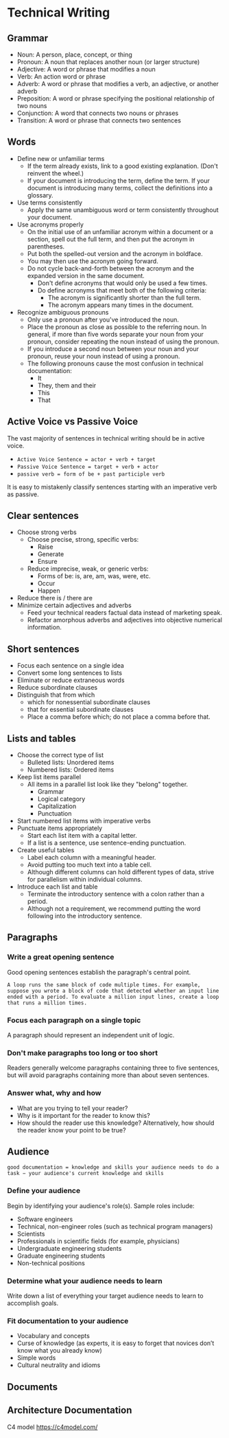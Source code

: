 # Technical Writing

## Grammar

- Noun: A person, place, concept, or thing
- Pronoun: A noun that replaces another noun (or larger structure)
- Adjective: A word or phrase that modifies a noun
- Verb: An action word or phrase
- Adverb: A word or phrase that modifies a verb, an adjective, or another adverb
- Preposition: A word or phrase specifying the positional relationship of two nouns
- Conjunction: A word that connects two nouns or phrases
- Transition: A word or phrase that connects two sentences

## Words

- Define new or unfamiliar terms
  - If the term already exists, link to a good existing explanation. (Don't reinvent the wheel.)
  - If your document is introducing the term, define the term. If your document is introducing many terms, collect the definitions into a glossary.
- Use terms consistently
  - Apply the same unambiguous word or term consistently throughout your document.
- Use acronyms properly
  - On the initial use of an unfamiliar acronym within a document or a section, spell out the full term, and then put the acronym in parentheses.
  - Put both the spelled-out version and the acronym in boldface.
  - You may then use the acronym going forward.
  - Do not cycle back-and-forth between the acronym and the expanded version in the same document.
    - Don't define acronyms that would only be used a few times.
    - Do define acronyms that meet both of the following criteria:
      - The acronym is significantly shorter than the full term.
      - The acronym appears many times in the document.
- Recognize ambiguous pronouns
  - Only use a pronoun after you've introduced the noun.
  - Place the pronoun as close as possible to the referring noun. In general, if more than five words separate your noun from your pronoun, consider repeating the noun instead of using the pronoun.
  - If you introduce a second noun between your noun and your pronoun, reuse your noun instead of using a pronoun.
  - The following pronouns cause the most confusion in technical documentation:
    - It
    - They, them and their
    - This
    - That

## Active Voice vs Passive Voice

The vast majority of sentences in technical writing should be in active voice.

- `Active Voice Sentence = actor + verb + target`
- `Passive Voice Sentence = target + verb + actor`
- `passive verb = form of be + past participle verb`

It is easy to mistakenly classify sentences starting with an imperative verb as passive.

## Clear sentences

- Choose strong verbs
  - Choose precise, strong, specific verbs:
    - Raise
    - Generate
    - Ensure
  - Reduce imprecise, weak, or generic verbs:
    - Forms of be: is, are, am, was, were, etc.
    - Occur
    - Happen
- Reduce there is / there are
- Minimize certain adjectives and adverbs
  - Feed your technical readers factual data instead of marketing speak.
  - Refactor amorphous adverbs and adjectives into objective numerical information.

## Short sentences

- Focus each sentence on a single idea
- Convert some long sentences to lists
- Eliminate or reduce extraneous words
- Reduce subordinate clauses
- Distinguish that from which
  - which for nonessential subordinate clauses
  - that for essential subordinate clauses
  - Place a comma before which; do not place a comma before that.

## Lists and tables

- Choose the correct type of list
  - Bulleted lists: Unordered items
  - Numbered lists: Ordered items
- Keep list items parallel
  - All items in a parallel list look like they "belong" together.
    - Grammar
    - Logical category
    - Capitalization
    - Punctuation
- Start numbered list items with imperative verbs
- Punctuate items appropriately
  - Start each list item with a capital letter.
  - If a list is a sentence, use sentence-ending punctuation.
- Create useful tables
  - Label each column with a meaningful header.
  - Avoid putting too much text into a table cell.
  - Although different columns can hold different types of data, strive for parallelism within individual columns.
- Introduce each list and table
  - Terminate the introductory sentence with a colon rather than a period.
  - Although not a requirement, we recommend putting the word following into the introductory sentence.

## Paragraphs

### Write a great opening sentence

Good opening sentences establish the paragraph's central point.

```text
A loop runs the same block of code multiple times. For example, suppose you wrote a block of code that detected whether an input line ended with a period. To evaluate a million input lines, create a loop that runs a million times.
```

### Focus each paragraph on a single topic

A paragraph should represent an independent unit of logic.

### Don't make paragraphs too long or too short

Readers generally welcome paragraphs containing three to five sentences, but will avoid paragraphs containing more than about seven sentences.

### Answer what, why and how

- What are you trying to tell your reader?
- Why is it important for the reader to know this?
- How should the reader use this knowledge? Alternatively, how should the reader know your point to be true?

## Audience

`good documentation = knowledge and skills your audience needs to do a task − your audience's current knowledge and skills`

### Define your audience

Begin by identifying your audience's role(s). Sample roles include:

- Software engineers
- Technical, non-engineer roles (such as technical program managers)
- Scientists
- Professionals in scientific fields (for example, physicians)
- Undergraduate engineering students
- Graduate engineering students
- Non-technical positions

### Determine what your audience needs to learn

Write down a list of everything your target audience needs to learn to accomplish goals.

### Fit documentation to your audience

- Vocabulary and concepts
- Curse of knowledge (as experts, it is easy to forget that novices don’t know what you already know)
- Simple words
- Cultural neutrality and idioms

## Documents

## Architecture Documentation

C4 model <https://c4model.com/>
